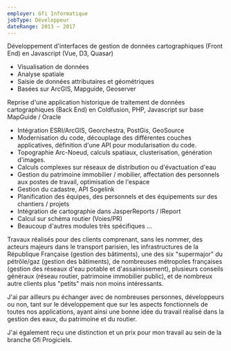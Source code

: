 ```yaml
---
employer: Gfi Informatique
jobType: Développeur
dateRange: 2013 – 2017
---
```


Développement d'interfaces de gestion de données cartographiques (Front
End) en Javascript (Vue, D3, Quasar)

- Visualisation de données
- Analyse spatiale
- Saisie de données attributaires et géométriques
- Basées sur ArcGIS, Mapguide, Geoserver

Reprise d'une application historique de traitement de données cartographiques
(Back End) en Coldfusion, PHP, Javascript sur base MapGuide / Oracle

- Intégration ESRI/ArcGIS, Georchestra, PostGis, GeoSource
- Modernisation du code, découplage des différentes couches applicatives,
définition d'une API pour modularisation du code.
- Topographie Arc-Noeud, calculs spatiaux, clusterisation, génération
d'images.
- Calculs complexes sur réseaux de distribution ou d'évactuation d'eau
- Gestion du patrimoine immobilier / mobilier, affectation des personnels aux
postes de travail, optimisation de l'espace
- Gestion du cadastre, API Sogelink
- Planification des équipes, des personnels et des équipements sur des
chantiers / projets
- Intégration de cartographie dans JasperReports / IReport
- Calcul sur schéma routier (Voies/PR)
- Beaucoup d'autres modules très spécifiques ...

Travaux réalisés pour des clients comprenant, sans les nommer, des acteurs
majeurs dans le transport parisien, les infrastructures de la République
Française (gestion des bâtiments), une des six "supermajor" du pétrôle/gaz
(gestion des bâtiments), de nombreuses métropoles françaises (gestion des
réseaux d'eau potable et d'assainissement), plusieurs conseils généraux
(réseau routier, patrimoine immobilier public), et de nombreux autre clients
plus "petits" mais non moins intéressants.

J'ai par ailleurs pu échanger avec de nombreuses personnes, développeurs ou
non, tant sur le développement que sur les aspects fonctionnels de toutes nos
applications, ayant ainsi une bonne idée du travail réalisé dans la gestion des
eaux, du patrimoine et du routier.

J'ai également reçu une distinction et un prix pour mon travail au sein de la
branche Gfi Progiciels.
